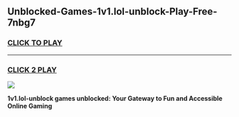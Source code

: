 
## Unblocked-Games-1v1.lol-unblock-Play-Free-7nbg7
<h3>
<a href="https://premium76.site?title=1v1.lol-unblock&ref=18A1">CLICK TO PLAY</a></h3>
<hr>

<h3>
<a href="https://premium76.site?title=1v1.lol-unblock&ref=18A1">CLICK 2 PLAY</a>
  
</h3>

<a href="https://premium76.site?title=1v1.lol-unblock&ref=18A1"><img src="https://clearcache.store/games.png"></a>


**1v1.lol-unblock games unblocked: Your Gateway to Fun and Accessible Online Gaming**
